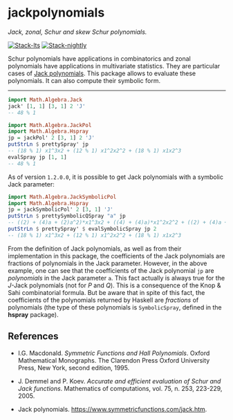 # jackpolynomials

*Jack, zonal, Schur and skew Schur polynomials.*

<!-- badges: start -->
[![Stack-lts](https://github.com/stla/jackpolynomials/actions/workflows/Stack-lts.yml/badge.svg)](https://github.com/stla/jackpolynomials/actions/workflows/Stack-lts.yml)
[![Stack-nightly](https://github.com/stla/jackpolynomials/actions/workflows/Stack-nightly.yml/badge.svg)](https://github.com/stla/jackpolynomials/actions/workflows/Stack-nightly.yml)
<!-- badges: end -->

Schur polynomials have applications in combinatorics and zonal polynomials have
applications in multivariate statistics. They are particular cases of
[Jack polynomials](https://en.wikipedia.org/wiki/Jack_function). This package
allows to evaluate these polynomials. It can also compute their symbolic form.

___

```haskell
import Math.Algebra.Jack
jack' [1, 1] [3, 1] 2 'J'
-- 48 % 1
```

```haskell
import Math.Algebra.JackPol
import Math.Algebra.Hspray
jp = jackPol' 2 [3, 1] 2 'J'
putStrLn $ prettySpray' jp
-- (18 % 1) x1^3x2 + (12 % 1) x1^2x2^2 + (18 % 1) x1x2^3
evalSpray jp [1, 1]
-- 48 % 1
```

As of version `1.2.0.0`, it is possible to get Jack polynomials with a symbolic Jack parameter:

```haskell
import Math.Algebra.JackSymbolicPol
import Math.Algebra.Hspray
jp = jackSymbolicPol' 2 [3, 1] 'J'
putStrLn $ prettySymbolicQSpray "a" jp
-- ((2) + (4)a + (2)a^2)*x1^3x2 + ((4) + (4)a)*x1^2x2^2 + ((2) + (4)a + (2)a^2)*x1x2^3
putStrLn $ prettySpray' $ evalSymbolicSpray jp 2
-- (18 % 1) x1^3x2 + (12 % 1) x1^2x2^2 + (18 % 1) x1x2^3
```

From the definition of Jack polynomials, as well as from their implementation in this package, 
the coefficients of the Jack polynomials are fractions of polynomials in the Jack parameter. 
However, in the above example, one can see that the coefficients of the Jack polynomial `jp` 
are *polynomials* in the Jack parameter `a`. 
This fact actually is always true for the $J$-Jack polynomials (not for $P$ and $Q$). This is 
a consequence of the Knop & Sahi combinatorial formula.
But be aware that in spite of this fact, the coefficients of the polynomials returned by 
Haskell are *fractions* of polynomials (the type of these polynomials is `SymbolicSpray`, 
defined in the **hspray** package).


## References

* I.G. Macdonald. *Symmetric Functions and Hall Polynomials*. Oxford Mathematical Monographs. The Clarendon Press Oxford University Press, New York, second edition, 1995.

* J. Demmel and P. Koev. *Accurate and efficient evaluation of Schur and Jack functions*. Mathematics of computations, vol. 75, n. 253, 223-229, 2005.

* Jack polynomials. <https://www.symmetricfunctions.com/jack.htm>.
